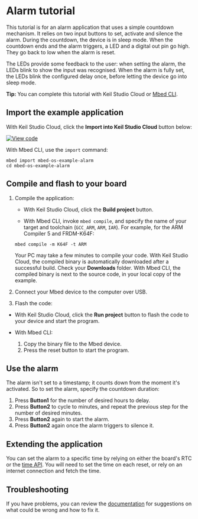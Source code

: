 # Alarm tutorial

This tutorial is for an alarm application that uses a simple countdown mechanism. It relies on two input buttons to set, activate and silence the alarm. During the countdown, the device is in sleep mode. When the countdown ends and the alarm triggers, a LED and a digital out pin go high. They go back to low when the alarm is reset.

The LEDs provide some feedback to the user: when setting the alarm, the LEDs blink to show the input was recognised. When the alarm is fully set, the LEDs blink the configured delay once, before letting the device go into sleep mode.

<span class="tips">**Tip:** You can complete this tutorial with Keil Studio Cloud or [Mbed CLI](../tools/installation-and-setup.html).</span>

## Import the example application

With Keil Studio Cloud, click the **Import into Keil Studio Cloud** button below:

[![View code](https://www.mbed.com/embed/?url=https://github.com/ARMmbed/mbed-os-snippet-Alarm/tree/v6.7)](https://github.com/ARMmbed/mbed-os-snippet-Alarm/blob/v6.7/main.cpp)

With Mbed CLI, use the `import` command:

```
mbed import mbed-os-example-alarm
cd mbed-os-example-alarm
```

## Compile and flash to your board

1. Compile the application:

   - With Keil Studio Cloud, click the **Build project** button.

   - With Mbed CLI, invoke `mbed compile`, and specify the name of your target and toolchain (`GCC_ARM`, `ARM`, `IAR`). For example, for the ARM Compiler 5 and FRDM-K64F:

   ```
   mbed compile -m K64F -t ARM
   ```

   Your PC may take a few minutes to compile your code.
   With Keil Studio Cloud, the compiled binary is automatically downloaded after a successful build. Check your **Downloads** folder.
   With Mbed CLI, the compiled binary is next to the source code, in your local copy of the example.

1. Connect your Mbed device to the computer over USB.

1. Flash the code:

  - With Keil Studio Cloud, click the **Run project** button to flash the code to your device and start the program.

  - With Mbed CLI:
      1. Copy the binary file to the Mbed device.
      1. Press the reset button to start the program.

## Use the alarm

The alarm isn't set to a timestamp; it counts down from the moment it's activated. So to set the alarm, specify the countdown duration:

1. Press **Button1** for the number of desired hours to delay.
1. Press **Button2** to cycle to minutes, and repeat the previous step for the number of desired minutes.
1. Press **Button2** again to start the alarm.
1. Press **Button2** again once the alarm triggers to silence it.

## Extending the application

You can set the alarm to a specific time by relying on either the board's RTC or the [time API](../apis/time.html). You will need to set the time on each reset, or rely on an internet connection and fetch the time.

## Troubleshooting

If you have problems, you can review the [documentation](../debug-test/troubleshooting-common-issues.html) for suggestions on what could be wrong and how to fix it.
